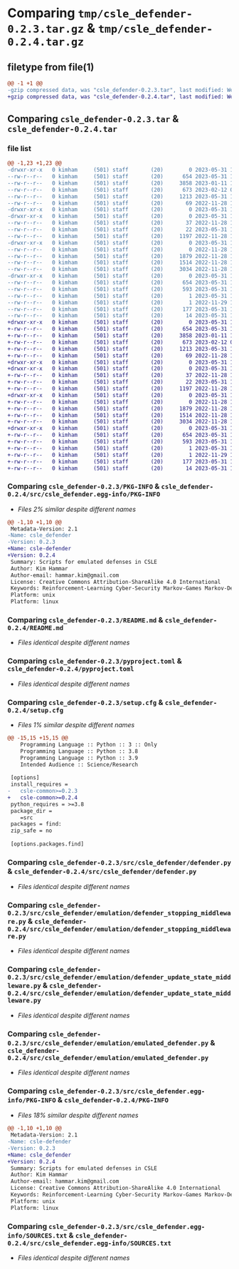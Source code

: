 # Comparing `tmp/csle_defender-0.2.3.tar.gz` & `tmp/csle_defender-0.2.4.tar.gz`

## filetype from file(1)

```diff
@@ -1 +1 @@
-gzip compressed data, was "csle_defender-0.2.3.tar", last modified: Wed May 31 12:13:38 2023, max compression
+gzip compressed data, was "csle_defender-0.2.4.tar", last modified: Wed May 31 13:43:23 2023, max compression
```

## Comparing `csle_defender-0.2.3.tar` & `csle_defender-0.2.4.tar`

### file list

```diff
@@ -1,23 +1,23 @@
-drwxr-xr-x   0 kimham     (501) staff       (20)        0 2023-05-31 12:13:38.350790 csle_defender-0.2.3/
--rw-r--r--   0 kimham     (501) staff       (20)      654 2023-05-31 12:13:38.350918 csle_defender-0.2.3/PKG-INFO
--rw-r--r--   0 kimham     (501) staff       (20)     3858 2023-01-11 18:45:47.000000 csle_defender-0.2.3/README.md
--rw-r--r--   0 kimham     (501) staff       (20)      673 2023-02-12 08:59:32.000000 csle_defender-0.2.3/pyproject.toml
--rw-r--r--   0 kimham     (501) staff       (20)     1213 2023-05-31 12:13:38.351525 csle_defender-0.2.3/setup.cfg
--rw-r--r--   0 kimham     (501) staff       (20)       69 2022-11-28 13:00:49.000000 csle_defender-0.2.3/setup.py
-drwxr-xr-x   0 kimham     (501) staff       (20)        0 2023-05-31 12:13:38.343893 csle_defender-0.2.3/src/
-drwxr-xr-x   0 kimham     (501) staff       (20)        0 2023-05-31 12:13:38.346365 csle_defender-0.2.3/src/csle_defender/
--rw-r--r--   0 kimham     (501) staff       (20)       37 2022-11-28 13:00:49.000000 csle_defender-0.2.3/src/csle_defender/__init__.py
--rw-r--r--   0 kimham     (501) staff       (20)       22 2023-05-31 12:12:15.000000 csle_defender-0.2.3/src/csle_defender/__version__.py
--rw-r--r--   0 kimham     (501) staff       (20)     1197 2022-11-28 13:00:49.000000 csle_defender-0.2.3/src/csle_defender/defender.py
-drwxr-xr-x   0 kimham     (501) staff       (20)        0 2023-05-31 12:13:38.350462 csle_defender-0.2.3/src/csle_defender/emulation/
--rw-r--r--   0 kimham     (501) staff       (20)        0 2022-11-28 13:00:49.000000 csle_defender-0.2.3/src/csle_defender/emulation/__init__.py
--rw-r--r--   0 kimham     (501) staff       (20)     1879 2022-11-28 13:00:49.000000 csle_defender-0.2.3/src/csle_defender/emulation/defender_stopping_middleware.py
--rw-r--r--   0 kimham     (501) staff       (20)     1514 2022-11-28 13:00:49.000000 csle_defender-0.2.3/src/csle_defender/emulation/defender_update_state_middleware.py
--rw-r--r--   0 kimham     (501) staff       (20)     3034 2022-11-28 13:00:49.000000 csle_defender-0.2.3/src/csle_defender/emulation/emulated_defender.py
-drwxr-xr-x   0 kimham     (501) staff       (20)        0 2023-05-31 12:13:38.348788 csle_defender-0.2.3/src/csle_defender.egg-info/
--rw-r--r--   0 kimham     (501) staff       (20)      654 2023-05-31 12:13:37.000000 csle_defender-0.2.3/src/csle_defender.egg-info/PKG-INFO
--rw-r--r--   0 kimham     (501) staff       (20)      593 2023-05-31 12:13:38.000000 csle_defender-0.2.3/src/csle_defender.egg-info/SOURCES.txt
--rw-r--r--   0 kimham     (501) staff       (20)        1 2023-05-31 12:13:37.000000 csle_defender-0.2.3/src/csle_defender.egg-info/dependency_links.txt
--rw-r--r--   0 kimham     (501) staff       (20)        1 2022-11-29 18:03:40.000000 csle_defender-0.2.3/src/csle_defender.egg-info/not-zip-safe
--rw-r--r--   0 kimham     (501) staff       (20)      177 2023-05-31 12:13:38.000000 csle_defender-0.2.3/src/csle_defender.egg-info/requires.txt
--rw-r--r--   0 kimham     (501) staff       (20)       14 2023-05-31 12:13:38.000000 csle_defender-0.2.3/src/csle_defender.egg-info/top_level.txt
+drwxr-xr-x   0 kimham     (501) staff       (20)        0 2023-05-31 13:43:23.398544 csle_defender-0.2.4/
+-rw-r--r--   0 kimham     (501) staff       (20)      654 2023-05-31 13:43:23.398727 csle_defender-0.2.4/PKG-INFO
+-rw-r--r--   0 kimham     (501) staff       (20)     3858 2023-01-11 18:45:47.000000 csle_defender-0.2.4/README.md
+-rw-r--r--   0 kimham     (501) staff       (20)      673 2023-02-12 08:59:32.000000 csle_defender-0.2.4/pyproject.toml
+-rw-r--r--   0 kimham     (501) staff       (20)     1213 2023-05-31 13:43:23.399609 csle_defender-0.2.4/setup.cfg
+-rw-r--r--   0 kimham     (501) staff       (20)       69 2022-11-28 13:00:49.000000 csle_defender-0.2.4/setup.py
+drwxr-xr-x   0 kimham     (501) staff       (20)        0 2023-05-31 13:43:23.389638 csle_defender-0.2.4/src/
+drwxr-xr-x   0 kimham     (501) staff       (20)        0 2023-05-31 13:43:23.392742 csle_defender-0.2.4/src/csle_defender/
+-rw-r--r--   0 kimham     (501) staff       (20)       37 2022-11-28 13:00:49.000000 csle_defender-0.2.4/src/csle_defender/__init__.py
+-rw-r--r--   0 kimham     (501) staff       (20)       22 2023-05-31 13:42:03.000000 csle_defender-0.2.4/src/csle_defender/__version__.py
+-rw-r--r--   0 kimham     (501) staff       (20)     1197 2022-11-28 13:00:49.000000 csle_defender-0.2.4/src/csle_defender/defender.py
+drwxr-xr-x   0 kimham     (501) staff       (20)        0 2023-05-31 13:43:23.397972 csle_defender-0.2.4/src/csle_defender/emulation/
+-rw-r--r--   0 kimham     (501) staff       (20)        0 2022-11-28 13:00:49.000000 csle_defender-0.2.4/src/csle_defender/emulation/__init__.py
+-rw-r--r--   0 kimham     (501) staff       (20)     1879 2022-11-28 13:00:49.000000 csle_defender-0.2.4/src/csle_defender/emulation/defender_stopping_middleware.py
+-rw-r--r--   0 kimham     (501) staff       (20)     1514 2022-11-28 13:00:49.000000 csle_defender-0.2.4/src/csle_defender/emulation/defender_update_state_middleware.py
+-rw-r--r--   0 kimham     (501) staff       (20)     3034 2022-11-28 13:00:49.000000 csle_defender-0.2.4/src/csle_defender/emulation/emulated_defender.py
+drwxr-xr-x   0 kimham     (501) staff       (20)        0 2023-05-31 13:43:23.396022 csle_defender-0.2.4/src/csle_defender.egg-info/
+-rw-r--r--   0 kimham     (501) staff       (20)      654 2023-05-31 13:43:22.000000 csle_defender-0.2.4/src/csle_defender.egg-info/PKG-INFO
+-rw-r--r--   0 kimham     (501) staff       (20)      593 2023-05-31 13:43:23.000000 csle_defender-0.2.4/src/csle_defender.egg-info/SOURCES.txt
+-rw-r--r--   0 kimham     (501) staff       (20)        1 2023-05-31 13:43:22.000000 csle_defender-0.2.4/src/csle_defender.egg-info/dependency_links.txt
+-rw-r--r--   0 kimham     (501) staff       (20)        1 2022-11-29 18:03:40.000000 csle_defender-0.2.4/src/csle_defender.egg-info/not-zip-safe
+-rw-r--r--   0 kimham     (501) staff       (20)      177 2023-05-31 13:43:23.000000 csle_defender-0.2.4/src/csle_defender.egg-info/requires.txt
+-rw-r--r--   0 kimham     (501) staff       (20)       14 2023-05-31 13:43:23.000000 csle_defender-0.2.4/src/csle_defender.egg-info/top_level.txt
```

### Comparing `csle_defender-0.2.3/PKG-INFO` & `csle_defender-0.2.4/src/csle_defender.egg-info/PKG-INFO`

 * *Files 2% similar despite different names*

```diff
@@ -1,10 +1,10 @@
 Metadata-Version: 2.1
-Name: csle_defender
-Version: 0.2.3
+Name: csle-defender
+Version: 0.2.4
 Summary: Scripts for emulated defenses in CSLE
 Author: Kim Hammar
 Author-email: hammar.kim@gmail.com
 License: Creative Commons Attribution-ShareAlike 4.0 International
 Keywords: Reinforcement-Learning Cyber-Security Markov-Games Markov-Decision-Processes
 Platform: unix
 Platform: linux
```

### Comparing `csle_defender-0.2.3/README.md` & `csle_defender-0.2.4/README.md`

 * *Files identical despite different names*

### Comparing `csle_defender-0.2.3/pyproject.toml` & `csle_defender-0.2.4/pyproject.toml`

 * *Files identical despite different names*

### Comparing `csle_defender-0.2.3/setup.cfg` & `csle_defender-0.2.4/setup.cfg`

 * *Files 1% similar despite different names*

```diff
@@ -15,15 +15,15 @@
 	Programming Language :: Python :: 3 :: Only
 	Programming Language :: Python :: 3.8
 	Programming Language :: Python :: 3.9
 	Intended Audience :: Science/Research
 
 [options]
 install_requires = 
-	csle-common>=0.2.3
+	csle-common>=0.2.4
 python_requires = >=3.8
 package_dir = 
 	=src
 packages = find:
 zip_safe = no
 
 [options.packages.find]
```

### Comparing `csle_defender-0.2.3/src/csle_defender/defender.py` & `csle_defender-0.2.4/src/csle_defender/defender.py`

 * *Files identical despite different names*

### Comparing `csle_defender-0.2.3/src/csle_defender/emulation/defender_stopping_middleware.py` & `csle_defender-0.2.4/src/csle_defender/emulation/defender_stopping_middleware.py`

 * *Files identical despite different names*

### Comparing `csle_defender-0.2.3/src/csle_defender/emulation/defender_update_state_middleware.py` & `csle_defender-0.2.4/src/csle_defender/emulation/defender_update_state_middleware.py`

 * *Files identical despite different names*

### Comparing `csle_defender-0.2.3/src/csle_defender/emulation/emulated_defender.py` & `csle_defender-0.2.4/src/csle_defender/emulation/emulated_defender.py`

 * *Files identical despite different names*

### Comparing `csle_defender-0.2.3/src/csle_defender.egg-info/PKG-INFO` & `csle_defender-0.2.4/PKG-INFO`

 * *Files 18% similar despite different names*

```diff
@@ -1,10 +1,10 @@
 Metadata-Version: 2.1
-Name: csle-defender
-Version: 0.2.3
+Name: csle_defender
+Version: 0.2.4
 Summary: Scripts for emulated defenses in CSLE
 Author: Kim Hammar
 Author-email: hammar.kim@gmail.com
 License: Creative Commons Attribution-ShareAlike 4.0 International
 Keywords: Reinforcement-Learning Cyber-Security Markov-Games Markov-Decision-Processes
 Platform: unix
 Platform: linux
```

### Comparing `csle_defender-0.2.3/src/csle_defender.egg-info/SOURCES.txt` & `csle_defender-0.2.4/src/csle_defender.egg-info/SOURCES.txt`

 * *Files identical despite different names*

